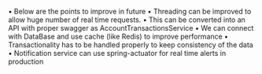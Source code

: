 •	Below are the points to improve in future
•	Threading can be improved to allow huge number of real time requests.
•	This can be converted into an API with proper swagger as AccountTransactionsService 
•	We can connect with DataBase and use cache (like Redis) to improve performance
•	Transactionality has to be handled properly to keep consistency of the data 
•	Notification service can use spring-actuator for real time alerts in production
